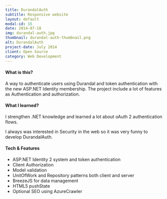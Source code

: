 ```yaml
---
title: DurandalAuth
subtitle: Responsive website
layout: default
modal-id: 15
date: 2014-07-18
img: durandal-auth.jpg
thumbnail: durandal-auth-thumbnail.png
alt: DurandalAuth
project-date: July 2014
client: Open Source
category: Web Development
---
```


#### What is this?
A way to authenticate users using Durandal and token authentication with the new ASP.NET Identity membership.
The project include a lot of features as Authentication and authorization.

#### What I learned?
I strengthen .NET knowledge and learned a lot about oAuth 2 authentication flows.

I always was interested in Security in the web so it was very funny to develop DurandalAuth.

#### Tech & Features
- ASP.NET Identity 2 system and token authentication
- Client Authorization
- Model validation
- UnitOfWork and Repository patterns both client and server
- BreezeJS for data management
- HTML5 pushState
- Optional SEO using AzureCrawler

